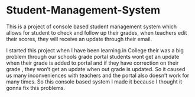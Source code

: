 # Student-Management-System

This is a project of console based student management system  which allows for student to check and follow up their grades, when teachers edit their scores, they will receive an update through their email. 

I started this project when I have been learning in College their was a big problem through our schools grade portal students wont get an update when their grade is added to portal and if they have correction on their grade , they won’t get an update when out grade is updated. So it caused us many inconveniences with teachers and the portal also doesn’t work for many times. So this console based system I made it because I thought it gonna fix this problems. 
